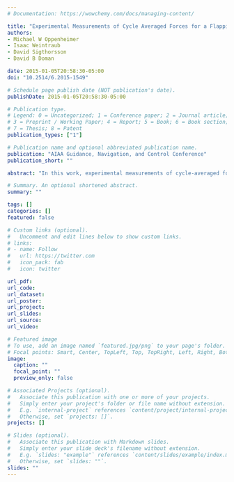 ```yaml
---
# Documentation: https://wowchemy.com/docs/managing-content/

title: "Experimental Measurements of Cycle Averaged Forces for a Flapping Wing Vehicle"
authors: 
- Michael W Oppenheimer
- Isaac Weintraub
- David Sigthorsson
- David B Doman

date: 2015-01-05T20:58:30-05:00
doi: "10.2514/6.2015-1549"

# Schedule page publish date (NOT publication's date).
publishDate: 2015-01-05T20:58:30-05:00

# Publication type.
# Legend: 0 = Uncategorized; 1 = Conference paper; 2 = Journal article;
# 3 = Preprint / Working Paper; 4 = Report; 5 = Book; 6 = Book section;
# 7 = Thesis; 8 = Patent
publication_types: ["1"]

# Publication name and optional abbreviated publication name.
publication: "AIAA Guidance, Navigation, and Control Conference"
publication_short: ""

abstract: "In this work, experimental measurements of cycle-averaged forces produced by a flapping wing micro air vehicle are provided. The measurements are taken with a one degree-of-freedom force balance. The vehicle is mounted in different orientations so that cycle-averaged lift and drag can be measured. A variety of wing flapping frequencies are examined as well as different split-cycle parameters. The cycle-averaged measurements are compared to theoretical values obtained with a blade element model. The primary objective of this work is to determine if a blade element based aerodynamic model can accurately predict the cycle-averaged forces produced by wing flapping."

# Summary. An optional shortened abstract.
summary: ""

tags: []
categories: []
featured: false

# Custom links (optional).
#   Uncomment and edit lines below to show custom links.
# links:
# - name: Follow
#   url: https://twitter.com
#   icon_pack: fab
#   icon: twitter

url_pdf:
url_code:
url_dataset:
url_poster:
url_project:
url_slides:
url_source:
url_video:

# Featured image
# To use, add an image named `featured.jpg/png` to your page's folder. 
# Focal points: Smart, Center, TopLeft, Top, TopRight, Left, Right, BottomLeft, Bottom, BottomRight.
image:
  caption: ""
  focal_point: ""
  preview_only: false

# Associated Projects (optional).
#   Associate this publication with one or more of your projects.
#   Simply enter your project's folder or file name without extension.
#   E.g. `internal-project` references `content/project/internal-project/index.md`.
#   Otherwise, set `projects: []`.
projects: []

# Slides (optional).
#   Associate this publication with Markdown slides.
#   Simply enter your slide deck's filename without extension.
#   E.g. `slides: "example"` references `content/slides/example/index.md`.
#   Otherwise, set `slides: ""`.
slides: ""
---
```

